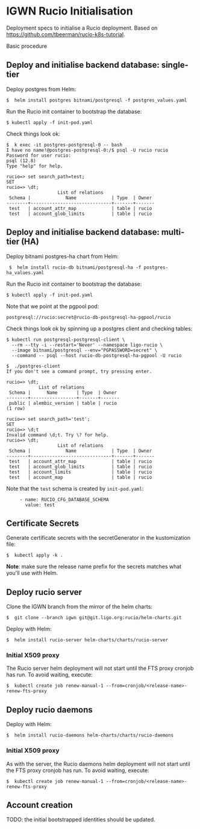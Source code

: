 # IGWN Rucio Initialisation

Deployment specs to initialise a Rucio deployment.  Based on https://github.com/tbeerman/rucio-k8s-tutorial.

Basic procedure

## Deploy and initialise backend database: single-tier

Deploy postgres from Helm:

    $  helm install postgres bitnami/postgresql -f postgres_values.yaml

Run the Rucio init container to bootstrap the database:

    $ kubectl apply -f init-pod.yaml

Check things look ok:

    $  k exec -it postgres-postgresql-0 -- bash
    I have no name!@postgres-postgresql-0:/$ psql -U rucio rucio
    Password for user rucio:
    psql (12.8)
    Type "help" for help.

    rucio=> set search_path=test;
    SET
    rucio=> \dt;
                       List of relations
     Schema |             Name             | Type  | Owner
    --------+------------------------------+-------+-------
     test   | account_attr_map             | table | rucio
     test   | account_glob_limits          | table | rucio

## Deploy and initialise backend database: multi-tier (HA)

Deploy bitnami postgres-ha chart from Helm:

     $  helm install rucio-db bitnami/postgresql-ha -f postgres-ha_values.yaml

Run the Rucio init container to bootstrap the database:

    $ kubectl apply -f init-pod.yaml

Note that we point at the pgpool pod:

    postgresql://rucio:secret@rucio-db-postgresql-ha-pgpool/rucio

Check things look ok by spinning up a postgres client and checking tables:

    $ kubectl run postgresql-postgresql-client \
      --rm --tty -i --restart='Never' --namespace ligo-rucio \
      --image bitnami/postgresql --env="PGPASSWORD=secret" \
      --command -- psql --host rucio-db-postgresql-ha-pgpool -U rucio

    $  ./postgres-client 
    If you don't see a command prompt, try pressing enter.

    rucio=> \dt;
                List of relations
     Schema |      Name       | Type  | Owner 
    --------+-----------------+-------+-------
     public | alembic_version | table | rucio
    (1 row)

    rucio=> set search_path='test';
    SET
    rucio=> \d;t
    Invalid command \d;t. Try \? for help.
    rucio=> \dt;
                       List of relations
     Schema |             Name             | Type  | Owner 
    --------+------------------------------+-------+-------
     test   | account_attr_map             | table | rucio
     test   | account_glob_limits          | table | rucio
     test   | account_limits               | table | rucio
     test   | account_map                  | table | rucio

Note that the `test` schema is created by `init-pod.yaml`:

         - name: RUCIO_CFG_DATABASE_SCHEMA
           value: test


## Certificate Secrets

Generate certificate secrets with the secretGenerator in the kustomization file:

    $  kubectl apply -k .

**Note**: make sure the release name prefix for the secrets matches what you'll use with Helm.

## Deploy rucio server

Clone the IGWN branch from the mirror of the helm charts:

    $  git clone --branch igwn git@git.ligo.org:rucio/helm-charts.git

Deploy with Helm:

    $  helm install rucio-server helm-charts/charts/rucio-server

### Initial X509 proxy

The Rucio server helm deployment will not start until the FTS proxy cronjob has
run.  To avoid waiting, execute:

    $  kubectl create job renew-manual-1 --from=cronjob/<release-name>-renew-fts-proxy

## Deploy rucio daemons

Deploy with Helm:

    $  helm install rucio-daemons helm-charts/charts/rucio-daemons

### Initial X509 proxy

As with the server, the Rucio daemons helm deployment will not start until the
FTS proxy cronjob has run.  To avoid waiting, execute:

    $  kubectl create job renew-manual-1 --from=cronjob/<release-name>-renew-fts-proxy

## Account creation

TODO: the initial bootstrapped identities should be updated.
